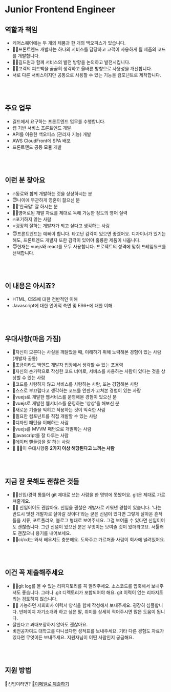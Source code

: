 # Junior Frontend Engineer

## 역할과 책임

* 케어스퀘어에는 두 개의 제품과 한 개의 백오피스가 있습니다.
* 👨‍🏫프론트엔드 개발자는 하나의 서비스를 담당하고 고객이 사용하게 될 제품의 코드를 개발합니다.
* 👨‍🏫길드원과 함께 서비스의 발전 방향을 논의하고 발전시킵니다.
* 👨‍🏫고객의 피드백을 곰곰히 생각하고 올바른 방향으로 사용성을 개선합니다.
* 서로 다른 서비스이지만 공통으로 사용할 수 있는 기능을 컴포넌트로 제작합니다.

<br /><br />

## 주요 업무
* 길드에서 요구하는 프론트엔드 업무를 수행합니다. 
* 웹 기반 서비스 프론트엔드 개발
* API를 이용한 백오피스 (관리자 기능) 개발
* AWS CloudFront에 SPA 배포
* 프론트엔드 공통 모듈 개발

<br /><br />

## 이런 분 찾아요 

* 🔥동료와 함께 개발하는 것을 상상하시는 분
* 😇나이에 무관하게 영혼이 젊으신 분
* 🙆‍♂️'한국말' 잘 하시는 분
* 🙆‍♂️영어로된 개발 자료를 제대로 독해 가능한 정도의 영어 실력
* 🔥포기하지 않는 사람
* ⭐굉장히 잘하는 개발자가 되고 싶다고 생각하는 사람
* 😇프론트엔드는 예뻐야 합니다. 타고난 감각이 있으면 좋겠어요. 디자이너가 있기는 해도, 프론트엔드 개발자 또한 감각이 있어야 훌륭한 제품이 나옵니다.
* 😇현재는 vuejs와 react를 모두 사용합니다. 프로젝트의 성격에 맞춰 프레임워크를 선택합니다.

<br /><br />

## 이 내용은 아시죠?
* HTML, CSS에 대한 전반적인 이해
* Javascript에 대한 언어적 측면 및 ES6+에 대한 이해

<br /><br />

## 우대사항(마음 가짐)

* 🥰자신이 모른다는 사실을 깨달았을 때, 이해하기 위해 노력해본 경험이 있는 사람(개발자 공통)
* 🥰조금이라도 백엔드 개발자 입장에서 생각할 수 있는 포용력
* 🥰자신의 손가락으로 작성한 코드 너머로, 서비스를 사용하는 사람이 있다는 것을 상상할 수 있는 사람
* 🥰코드를 사랑하지 않고 서비스를 사랑하는 사람, 또는 경험해본 사람
* 👻스스로 부끄럽다고 생각하는 코드를 언젠가 고쳐본 경험이 있는 사람
* 🧙vuejs로 개발한 웹서비스를 운영해본 경험이 있으신 분
* 🧙vuejs로 개발한 웹서비스를 운영하는 '상상'을 해보신 분
* 🧙새로운 기술을 익히고 적용하는 것이 익숙한 사람
* 🧙필요한 컴포넌트를 직접 개발할 수 있는 사람
* 🧙디자인 패턴을 이해하는 사람
* 🧙vuejs를 MVVM 패턴으로 개발하는 사람
* 🧙javascript를 잘 다루는 사람
* 🧙데이터 핸들링을 잘 하는 사람
* 🙋 🙋‍♂️이 우대사항중 <b>2가지 이상 해당된다고 느끼는 사람</b>


<br /><br />
## 지금 잘 못해도 괜찮은 것들 

* 👨‍💻신입/경력 통틀어 git 제대로 쓰는 사람을 한 명밖에 못봤어요. git은 제대로 가르쳐줄게요.
* 👨‍💻 신입이어도 괜찮아요. 신입을 괜찮은 개발자로 키워낸 경험이 있습니다. '나는 반드시 멋진 개발자로 살아갈 것이다'라는 굳은 신념이 있다면 그렇게 살아온 흔적들을 서류, 포트폴리오, 블로그 형태로 보여주세요. 그걸 보여줄 수 있다면 신입이어도 괜찮습니다. 그런 신념이 있으신 분은 무엇이든 보여줄 것이 있더라고요. 서툴러도 괜찮으니 용기를 내어보세요.
* 👨‍💻ci/cd는 와서 배우셔도 충분해요. 도와주고 가르쳐줄 사람이 회사에 널려있어요.


<br /><br />
## 이건 꼭 제출해주세요
* 🧚‍♀️git log를 볼 수 있는 리파지토리를 꼭 알려주세요. 소스코드를 압축해서 보내주셔도 좋습니다. 그러나 .git 디렉토리가 포함되어야 해요. git 이력이 없는 리파지토리는 검토하지 않습니다.
* 🧚‍♀️ 가능하면 저희회사 이력서 양식을 함께 작성해서 보내주세요. 굉장히 심플합니다. 반페이지 자기소개와 하고 싶은 말, 취미를 상세히 적어주시면 많은 도움이 됩니다.
* 잘한다고 과대포장하지 않아도 괜찮아요.
* 비전공자여도 대학교를 다니셨다면 성적표를 보내주세요. 기타 다른 경험도 자료가 있다면 무엇이든 보내주세요. 지원자님이 어떤 사람인지 궁금해요.

<br /><br />
## 지원 방법

🚸신입이라면? [📧이메일로 제출하기](../apply/junior.md)